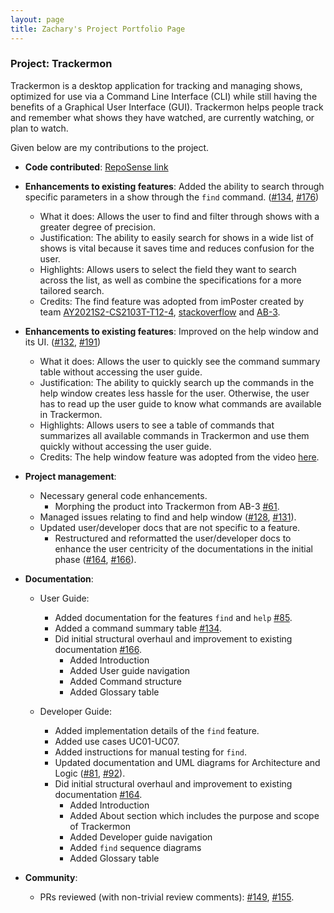 ```yaml
---
layout: page
title: Zachary's Project Portfolio Page
---
```


### Project: Trackermon

Trackermon is a desktop application for tracking and managing shows, optimized for use via a Command Line Interface (CLI) while still having the benefits of a Graphical User Interface (GUI). Trackermon helps people track and remember what shows they have watched, are currently watching, or plan to watch.

Given below are my contributions to the project.

* **Code contributed**: [RepoSense link](https://nus-cs2103-ay2122s2.github.io/tp-dashboard/?search=ardentsoul&sort=groupTitle&sortWithin=title&timeframe=commit&mergegroup=&groupSelect=groupByRepos&breakdown=true&checkedFileTypes=docs~functional-code~test-code~other&since=2022-02-18)

* **Enhancements to existing features**: Added the ability to search through specific parameters in a show through the `find` command. ([\#134](https://github.com/AY2122S2-CS2103T-T09-3/tp/pull/134), [\#176](https://github.com/AY2122S2-CS2103T-T09-3/tp/pull/176))
  * What it does: Allows the user to find and filter through shows with a greater degree of precision.
  * Justification: The ability to easily search for shows in a wide list of shows is vital because it saves time and reduces confusion for the user.
  * Highlights: Allows users to select the field they want to search across the list, as well as combine the specifications for a more tailored search.
  * Credits: The find feature was adopted from imPoster created by team [AY2021S2-CS2103T-T12-4](https://github.com/AY2021S2-CS2103T-T12-4/tp), [stackoverflow](https://stackoverflow.com/questions/24553761/how-to-apply-multiple-predicates-to-a-java-util-stream) and [AB-3](https://github.com/se-edu/addressbook-level3).

* **Enhancements to existing features**: Improved on the help window and its UI. ([\#132](https://github.com/AY2122S2-CS2103T-T09-3/tp/pull/132), [\#191](https://github.com/AY2122S2-CS2103T-T09-3/tp/pull/191))
  * What it does: Allows the user to quickly see the command summary table without accessing the user guide.
  * Justification: The ability to quickly search up the commands in the help window creates less hassle for the user. Otherwise, the user has to read up the user guide to know what commands are available in Trackermon.
  * Highlights: Allows users to see a table of commands that summarizes all available commands in Trackermon and use them quickly without accessing the user guide.
  * Credits: The help window feature was adopted from the video [here](https://youtu.be/vego72w5kPU).

<div style="page-break-after: always;"></div>

* **Project management**:
  * Necessary general code enhancements.
    * Morphing the product into Trackermon from AB-3 [\#61](https://github.com/AY2122S2-CS2103T-T09-3/tp/pull/61).
  * Managed issues relating to find and help window ([\#128](https://github.com/AY2122S2-CS2103T-T09-3/tp/issues/128), [\#131](https://github.com/AY2122S2-CS2103T-T09-3/tp/issues/131)).
  * Updated user/developer docs that are not specific to a feature.
    * Restructured and reformatted the user/developer docs to enhance the user centricity of the documentations in the initial phase ([\#164](https://github.com/AY2122S2-CS2103T-T09-3/tp/pull/164), [\#166](https://github.com/AY2122S2-CS2103T-T09-3/tp/pull/166)).

* **Documentation**:
  * User Guide:
    * Added documentation for the features `find` and `help` [\#85](https://github.com/AY2122S2-CS2103T-T09-3/tp/pull/85).
    * Added a command summary table [\#134](https://github.com/AY2122S2-CS2103T-T09-3/tp/pull/134).
    * Did initial structural overhaul and improvement to existing documentation [\#166](https://github.com/AY2122S2-CS2103T-T09-3/tp/pull/166).
      * Added Introduction
      * Added User guide navigation
      * Added Command structure
      * Added Glossary table

  * Developer Guide:
    * Added implementation details of the `find` feature.
    * Added use cases UC01-UC07.
    * Added instructions for manual testing for `find`.
    * Updated documentation and UML diagrams for Architecture and Logic ([\#81](https://github.com/AY2122S2-CS2103T-T09-3/tp/pull/81), [\#92](https://github.com/AY2122S2-CS2103T-T09-3/tp/pull/92)).
    * Did initial structural overhaul and improvement to existing documentation [\#164](https://github.com/AY2122S2-CS2103T-T09-3/tp/pull/164).
      * Added Introduction 
      * Added About section which includes the purpose and scope of Trackermon
      * Added Developer guide navigation
      * Added `find` sequence diagrams 
      * Added Glossary table

* **Community**:
  * PRs reviewed (with non-trivial review comments): [\#149](https://github.com/AY2122S2-CS2103T-T09-3/tp/pull/149#discussion_r833837438), [\#155](https://github.com/AY2122S2-CS2103T-T09-3/tp/pull/155#discussion_r834350147).
